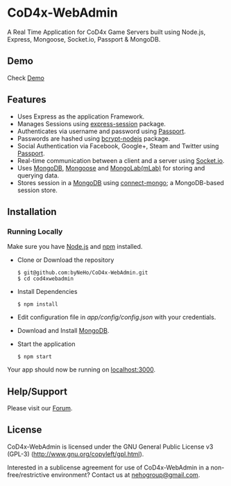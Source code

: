 # CoD4x-WebAdmin

A Real Time Application for CoD4x Game Servers built using Node.js, Express, Mongoose, Socket.io, Passport & MongoDB.

## Demo
Check [Demo](https://www.cirkus-serveri.com)

## Features

+ Uses Express as the application Framework.
+ Manages Sessions using [express-session](https://github.com/expressjs/session) package.
+ Authenticates via username and password using [Passport](https://github.com/jaredhanson/passport).
+ Passwords are hashed using [bcrypt-nodejs](https://github.com/shaneGirish/bcrypt-nodejs) package.
+ Social Authentication via Facebook, Google+, Steam and Twitter using [Passport](https://github.com/jaredhanson/passport).
+ Real-time communication between a client and a server using [Socket.io](https://github.com/socketio/socket.io).
+ Uses [MongoDB](https://github.com/mongodb/mongo), [Mongoose](https://github.com/Automattic/mongoose) and [MongoLab(mLab)](https://mlab.com/) for storing and querying data.
+ Stores session in a [MongoDB](https://github.com/mongodb/mongo) using [connect-mongo](https://github.com/kcbanner/connect-mongo); a MongoDB-based session store.


## Installation
### Running Locally
Make sure you have [Node.js](https://nodejs.org) and [npm](https://www.npmjs.com) installed.

+ Clone or Download the repository


	```
	$ git@github.com:byNeHo/CoD4x-WebAdmin.git
	$ cd cod4xwebadmin
	```

+ Install Dependencies

	```
	$ npm install
	```

+ Edit configuration file in _app/config/config.json_ with your credentials.
+ Download and Install [MongoDB](https://www.mongodb.com).
+ Start the application

	```
	$ npm start
	```

Your app should now be running on [localhost:3000](http://localhost:3000).

## Help/Support
Please visit our [Forum](https://forum.cirkus-serveri.com).


## License
CoD4x-WebAdmin is licensed under the GNU General Public License v3 (GPL-3) (http://www.gnu.org/copyleft/gpl.html).

Interested in a sublicense agreement for use of CoD4x-WebAdmin in a non-free/restrictive environment? Contact us at nehogroup@gmail.com.